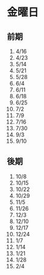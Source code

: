 # 金曜日

## 前期
1. 4/16
2. 4/23
3. 5/14
4. 5/21
5. 5/28
6. 6/4
7. 6/11
8. 6/18
9. 6/25
10. 7/2
11. 7/9
12. 7/16
13. 7/30
14. 9/3
15. 9/10

## 後期
1. 10/8
2. 10/15
3. 10/22
4. 10/29
5. 11/5
6. 11/26
7. 12/3
8. 12/10
9. 12/17
10. 12/24
11. 1/7
12. 1/14
13. 1/21
14. 1/28
15. 2/4





